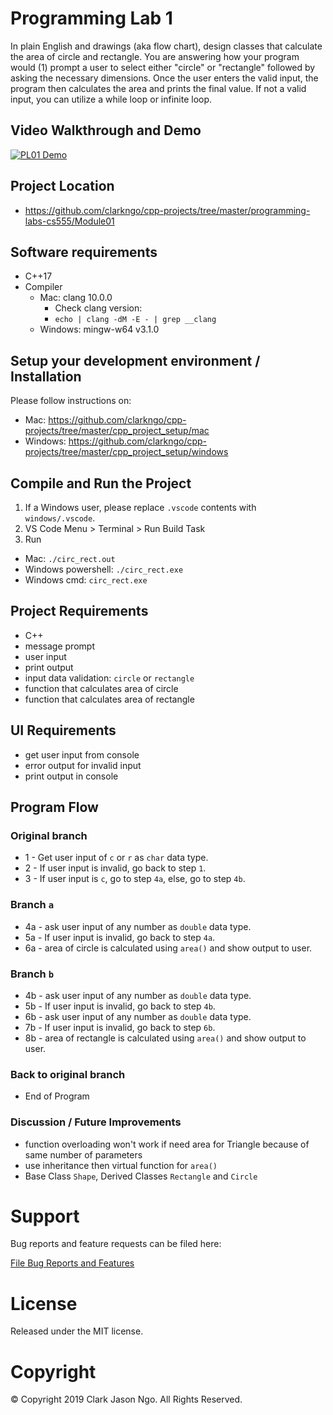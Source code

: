 # Programming Lab 1
In plain English and drawings (aka flow chart), design classes that calculate the area of circle and rectangle. You are answering how your program would (1) prompt a user to select either "circle" or "rectangle" followed by asking the necessary dimensions. Once the user enters the valid input, the program then calculates the area and prints the final value. If not a valid input, you can utilize a while loop or infinite loop.

## Video Walkthrough and Demo
[![PL01 Demo](http://img.youtube.com/vi/Fec5_JdnzZs/0.jpg)](https://www.youtube.com/watch?v=Fec5_JdnzZs "PL01 Demo")


## Project Location
- https://github.com/clarkngo/cpp-projects/tree/master/programming-labs-cs555/Module01

## Software requirements
- C++17
- Compiler
  - Mac: clang 10.0.0
    - Check clang version:
    - `echo | clang -dM -E - | grep __clang`
  - Windows: mingw-w64 v3.1.0

## Setup your development environment / Installation
Please follow instructions on:
- Mac: https://github.com/clarkngo/cpp-projects/tree/master/cpp_project_setup/mac
- Windows: https://github.com/clarkngo/cpp-projects/tree/master/cpp_project_setup/windows

## Compile and Run the Project
1. If a Windows user, please replace `.vscode` contents with `windows/.vscode`.
2. VS Code Menu > Terminal > Run Build Task
3. Run
- Mac: `./circ_rect.out`
- Windows powershell: `./circ_rect.exe`
- Windows cmd: `circ_rect.exe`

## Project Requirements
- C++
- message prompt
- user input
- print output
- input data validation: `circle` or `rectangle`
- function that calculates area of circle
- function that calculates area of rectangle

## UI Requirements
- get user input from console
- error output for invalid input
- print output in console

## Program Flow
### Original branch
- 1  - Get user input of `c` or `r` as `char` data type.
- 2  - If user input is invalid, go back to step `1`.
- 3  - If user input is `c`, go to step `4a`, else, go to step `4b`.

### Branch `a`
- 4a - ask user input of any number as `double` data type.
- 5a - If user input is invalid, go back to step `4a`.
- 6a - area of circle is calculated using `area()` and show output to user.
### Branch `b`
- 4b - ask user input of any number as `double` data type.
- 5b  - If user input is invalid, go back to step `4b`.
- 6b - ask user input of any number as `double` data type.
- 7b  - If user input is invalid, go back to step `6b`.
- 8b - area of rectangle is calculated using `area()` and show output to user.

### Back to original branch
- End of Program

### Discussion / Future Improvements
- function overloading won't work if need area for Triangle because of same number of parameters
- use inheritance then virtual function for `area()`
- Base Class `Shape`, Derived Classes `Rectangle` and `Circle`

# Support
Bug reports and feature requests can be filed here:

[File Bug Reports and Features](https://github.com/clarkngo/cpp-projects/issues)
# License
Released under the MIT license.

# Copyright
&copy; Copyright 2019 Clark Jason Ngo. All Rights Reserved.

